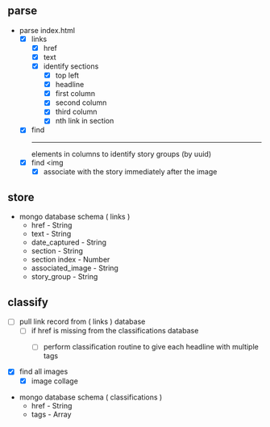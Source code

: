 ## parse
* parse index.html
  * [x] links
    * [x] href
    * [x] text
    * [x] identify sections
      * [x] top left
      * [x] headline
      * [x] first column
      * [x] second column
      * [x] third column
      * [x] nth link in section
  * [x] find <hr> elements in columns to identify story groups (by uuid)
  * [x] find <img
    * [x] associate with the story immediately after the image

## store
* mongo database schema ( links )
  * href - String
  * text - String
  * date_captured - String
  * section - String
  * section index - Number
  * associated_image - String
  * story_group - String

## classify
* [ ] pull link record from ( links ) database
  * [ ] if href is missing from the classifications database
    * [ ] perform classification routine to give each headline with multiple tags


* [x] find all images
  * [x] image collage

* mongo database schema ( classifications )
  * href - String
  * tags - Array
